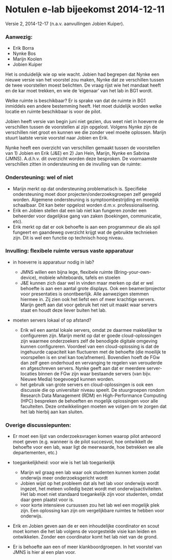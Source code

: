 # Notulen e-lab bijeekomst 2014-12-11

Versie 2, 2014-12-17 (n.a.v. aanvullingen Jobien Kuiper).

### Aanwezig:
- Erik Borra
- Nynke Bos
- Marijn Koolen
- Jobien Kuiper

Het is onduidelijk wie op wie wacht. Jobien had begrepen dat Nynke een nieuwe versie van het voorstel zou maken, Nynke dat ze verschillen tussen de twee voorstellen moest belichten. De vraag rijst wie het mandaat heeft en de kar moet trekken, en wie de ‘eigenaar’ van het lab in BG1 wordt.

Welke ruimte is beschikbaar? Er is sprake van dat de ruimte in BG1 inmiddels een andere bestemming heeft. Het moet duidelijk worden welke locatie en ruimte beschikbaar is voor de pilot.

Jobien heeft versie van begin juni niet gezien, dus weet niet in hoeverre de verschillen tussen de voorstellen al zijn opgelost. Volgens Nynke zijn de verschillen niet groot en kunnen we die zonder veel moeite oplossen. Marijn stuurt laatste versie voorstel naar Jobien en Erik.

Nynke heeft een overzicht van verschillen gemaakt tussen de voorstellen van 1) Jobien en Erik (J&E) en 2) Jan Hein, Marijn, Nynke en Sabrina (JMNS). A.d.h.v. dit overzicht worden deze besproken. De voornaamste verschillen zitten in ondersteuning en de invulling van de ruimte:

### Ondersteuning: wel of niet
- Marijn merkt op dat ondersteuning problematisch is. Specifieke ondersteuning moet door projecten/onderzoeksgroepen zelf geregeld worden. Algemene ondersteuning is symptoombestrijding en moeilijk schaalbaar. Dit kan beter opgelost worden d.m.v. professionalisering.
- Erik en Jobien stellen dat een lab niet kan fungeren zonder een beheerder voor dagelijkse gang van zaken (boekingen, communicatie, etc). 
- Erik merkt op dat er ook behoefte is aan een programmeur die als spil fungeert en gaandeweg overzicht krijgt wat de gebruikte technieken zijn. Dit is wel een functie op technisch hoog niveau.

### Invulling: flexibele ruimte versus vaste apparatuur
- in hoeverre is apparatuur nodig in lab?
  - JMNS willen een bijna lege, flexibele ruimte (Bring-your-own-device), mobiele whiteboards, tafels en stoelen
  - J&E kunnen zich daar wel in vinden maar merken op dat er wel behoefte is aan een aantal grote displays. Ook een beamer/projector voor presentaties is onontbeerlijk. Alle aanwezigen stemmen hiermee in. Zij zien ook het liefst een of meer krachtige servers. Marijn geeft aan dat voor gebruik het niet uit maakt waar servers staat en houdt deze liever buiten het lab.

- moeten servers lokaal of op afstand?
  - Erik wil een aantal lokale servers, omdat ze daarmee makkelijker te configureren zijn. Marijn merkt op dat er goede cloud-oplossingen zijn waarmee onderzoekers zelf de benodigde digitale omgeving kunnen configureren. Voordeel van een cloud-oplossing is dat de ingehuurde capaciteit kan fluctueren met de behoefte (die moeilijk te voorspellen is en snel kan toe/afnemen). Bovendien hoeft de FGw dan zelf geen onderhoud en vervanging te regelen van verouderde en afgeschreven servers. Nynke geeft aan dat er meerdere server-locaties binnen de FGw zijn waar bestaande servers (van bijv. Nieuwe Media) toegevoegd kunnen worden. 
  - het gebruik van grote servers en cloud-oplossingen is ook een discussie die op universitair niveau speelt. De stuurgroepen rondom Research Data Management (RDM) en High-Performance Computing (HPC) bespreken de behoeften en mogelijk oplossingen voor alle faculteiten. Deze ontwikkelingen moeten we volgen om te zorgen dat het lab hierbij aan kan sluiten. 

### Overige discussiepunten:
- Er moet een lijst van onderzoeksvragen komen waarop pilot antwoord moet geven (e.g. wanneer is de pilot succesvol, hoe ontwikkelt de behoefte voor een lab, waar ligt de meerwaarde, hoe betrekken we alle departementen, etc.)

- toegankelijkheid: voor wie is het lab toegankelijk
  - Marijn wil graag een lab waar ook studenten kunnen komen zodat onderwijs meer onderzoeksgericht wordt
  - Jobien wijst op het probleem dat als het lab voor onderwijs wordt ingezet, het meteen volledig bezet wordt met onderwijsactiviteiten. Het lab moet niet standaard toegankelijk zijn voor studenten, omdat daar geen plaatst voor is. 
  - voor korte intensieve cursussen zou het lab wel een mogelijk plek zijn. Een oplossing kan zijn om vergelijkbare ruimtes te hebben voor onderwijs.

- Erik en Jobien geven aan de er een inhoudelijke coordinator en scout moet komen die het lab volgens de voorgestelde visie kan leiden en ontwikkelen. Zonder een coordinator komt het lab niet van de grond. 
- Er is behoefte aan een of meer klankboordgroepen. In het voorstel van JMNS is hier al een plan voor.
